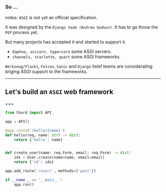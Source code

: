 ### So ...
notes:
`ASGI` is not yet an official specification.

It was designed by the `Django team (Andrew Godwin)`.
It has to go throw the `PEP` process yet.

But many projects has accepted it and started to support it.

- `Daphne, uvicorn, hypercorn` some ASGI servers.
- `channels, starlette, quart` some ASGI frameworks.

`Werkzeug/Flask1`, `Falcon`, `Sanic` and `Django` itslef teams are considerating
briging ASGI support to the frameworks.


---

## Let's build an `ASGI` web framework


+++

```python
from thord import API

app = API()

@app.route('/hello/{name}')
def hello(req, name: str) -> dict:
    return {'hello': name}


def create_user(name: req.Form, email: req.Form) -> dict:
    idx = User.create(name=name, email=email)
    return {'id': idx}

app.add_route('/user/', methods=['post'])

if __name__ == '__main__':
    app.run()
```